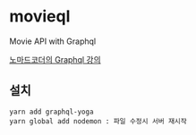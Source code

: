 # movieql
Movie API with Graphql

[노마드코더의 Graphql 강의](https://www.youtube.com/watch?v=3PZGW5Iwtv4&list=PL7jH19IHhOLOpU_yAYzCO4iQNvdou1AnK)

설치
-----
```
yarn add graphql-yoga
yarn global add nodemon : 파일 수정시 서버 재시작
```
